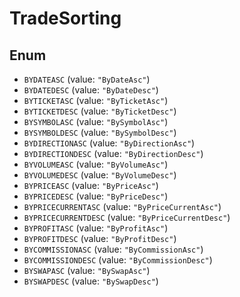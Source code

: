 # TradeSorting

## Enum

* `BYDATEASC` (value: `"ByDateAsc"`)
* `BYDATEDESC` (value: `"ByDateDesc"`)
* `BYTICKETASC` (value: `"ByTicketAsc"`)
* `BYTICKETDESC` (value: `"ByTicketDesc"`)
* `BYSYMBOLASC` (value: `"BySymbolAsc"`)
* `BYSYMBOLDESC` (value: `"BySymbolDesc"`)
* `BYDIRECTIONASC` (value: `"ByDirectionAsc"`)
* `BYDIRECTIONDESC` (value: `"ByDirectionDesc"`)
* `BYVOLUMEASC` (value: `"ByVolumeAsc"`)
* `BYVOLUMEDESC` (value: `"ByVolumeDesc"`)
* `BYPRICEASC` (value: `"ByPriceAsc"`)
* `BYPRICEDESC` (value: `"ByPriceDesc"`)
* `BYPRICECURRENTASC` (value: `"ByPriceCurrentAsc"`)
* `BYPRICECURRENTDESC` (value: `"ByPriceCurrentDesc"`)
* `BYPROFITASC` (value: `"ByProfitAsc"`)
* `BYPROFITDESC` (value: `"ByProfitDesc"`)
* `BYCOMMISSIONASC` (value: `"ByCommissionAsc"`)
* `BYCOMMISSIONDESC` (value: `"ByCommissionDesc"`)
* `BYSWAPASC` (value: `"BySwapAsc"`)
* `BYSWAPDESC` (value: `"BySwapDesc"`)
